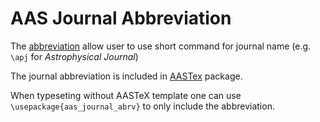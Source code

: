 # AAS Journal Abbreviation

The [abbreviation](https://journals.aas.org/aastexguide/#abbreviations) allow user to use short command for journal name (e.g. ```\apj``` for <em>Astrophysical Journal</em>)

The journal abbreviation is included in [AASTex](https://journals.aas.org/aastexguide/) package.  

When typeseting without AASTeX template one can use  ```\usepackage{aas_journal_abrv}``` to only include the abbreviation.